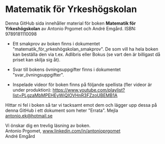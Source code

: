 # Matematik för Yrkeshögskolan
Denna GitHub sida innehåller material för boken **Matematik för Yrkeshögskolan** av Antonio Prgomet och André Emgård. ISBN: 9789181110098

* Ett smakprov av boken finns i dokumentet "matematik_för_yrkeshögskolan_smakprov". De som vill ha hela boken kan beställa den via t.ex. Adlibris eller Bokus (se vart den är billigast då priset kan skilja sig åt). 
* Svar till bokens övningsuppgifter finns i dokumentet "svar_övningsuppgifter". 

* Inspelade videor för boken finns på följande spellista (fler videor är under produktion): https://www.youtube.com/playlist?list=PLgzaMbMPEHEyWiQIOVHnR3FZzoUBEMB1A

Hittar ni fel i boken så tar vi tacksamt emot dem och lägger upp dessa på denna GitHub i ett dokument som heter "Errata". Mejla antonio.ek@hotmail.se 


Vi önskar dig en trevlig läsning av boken. <br>
Antonio Prgomet, www.linkedin.com/in/antonioprgomet <br>
André Emgård

